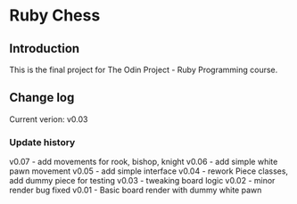 # Ruby Chess

## Introduction

This is the final project for The Odin Project - Ruby Programming course.

## Change log

Current verion: v0.03

### Update history

v0.07 - add movements for rook, bishop, knight
v0.06 - add simple white pawn movement
v0.05 - add simple interface
v0.04 - rework Piece classes, add dummy piece for testing
v0.03 - tweaking board logic
v0.02 - minor render bug fixed
v0.01 - Basic board render with dummy white pawn 